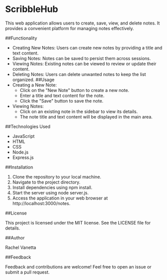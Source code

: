# ScribbleHub
This web application allows users to create, save, view, and delete notes. It provides a convenient platform for managing notes effectively.

##Functionality
- Creating New Notes: Users can create new notes by providing a title and text content.
- Saving Notes: Notes can be saved to persist them across sessions.
- Viewing Notes: Existing notes can be viewed to review or update their content.
- Deleting Notes: Users can delete unwanted notes to keep the list organized.
##Usage
- Creating a New Note:
    - Click on the "New Note" button to create a new note.
    - Enter a title and text content for the note.
    - Click the "Save" button to save the note.
- Viewing Notes:
    - Click on an existing note in the sidebar to view its details.
    - The note title and text content will be displayed in the main area.

##Technologies Used
- JavaScript
- HTML
- CSS
- Node.js
- Express.js

##Installation
1. Clone the repository to your local machine.
2. Navigate to the project directory.
3. Install dependencies using npm install.
4. Start the server using node server.js.
5. Access the application in your web browser at http://localhost:3000/notes.

##License

This project is licensed under the MIT license. See the LICENSE file for details.

##Author

Rachel Vanetta

##Feedback

Feedback and contributions are welcome! Feel free to open an issue or submit a pull request.
